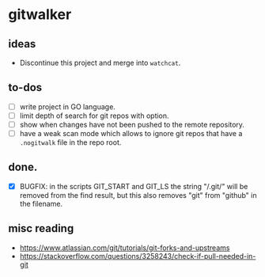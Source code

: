 
# gitwalker

## ideas

 - Discontinue this project and merge into `watchcat`.

## to-dos

 - [ ] write project in GO language.
 - [ ] limit depth of search for git repos with option.
 - [ ] show when changes have not been pushed to the remote repository.
 - [ ] have a weak scan mode which allows to ignore git repos that have a `.nogitwalk` file in the repo root.

## done.

 - [X] BUGFIX: in the scripts GIT_START and GIT_LS the string "/.git/" will be removed from the find result, but this also removes "git" from "github" in the filename.

## misc reading

 - https://www.atlassian.com/git/tutorials/git-forks-and-upstreams
 - https://stackoverflow.com/questions/3258243/check-if-pull-needed-in-git

